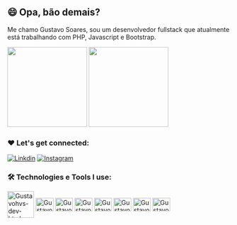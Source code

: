 ## 😄 Opa, bão demais?

Me chamo Gustavo Soares, sou um desenvolvedor fullstack que atualmente está trabalhando com PHP, Javascript e Bootstrap.

<div>
  <img height="180em" src="https://github-readme-stats.vercel.app/api?username=gustavohvs-dev&show_icons=true&theme=tokyonight"/>
  <img height="180em" src="https://github-readme-stats.vercel.app/api/top-langs/?username=gustavohvs-dev&layout=compact&theme=tokyonight"/>
</div>

### ❤️ Let's get connected:

[![Linkdin](https://img.shields.io/badge/LinkedIn-0077B5?style=for-the-badge&logo=linkedin&logoColor=white)](https://www.linkedin.com/in/gustavo-soares-a9941b147/)
[![Instagram](https://img.shields.io/badge/Instagram-E4405F?style=for-the-badge&logo=instagram&logoColor=white)](https://www.instagram.com/gustavo.svg/)

### 🛠️ Technologies e Tools I use:

<div>
<img align="center" alt="Gustavohvs-dev-html" height="60" width="60" src="https://cdn.jsdelivr.net/gh/devicons/devicon/icons/html5/html5-original.svg"/>
<img align="center" alt="Gustavohvs-dev-css" height="30" width="40" src="https://cdn.jsdelivr.net/gh/devicons/devicon/icons/css3/css3-original.svg"/>
<img align="center" alt="Gustavohvs-dev-js" height="30" width="40" src="https://cdn.jsdelivr.net/gh/devicons/devicon/icons/javascript/javascript-original.svg"/>
<img align="center" alt="Gustavohvs-dev-php" height="30" width="40" src="https://cdn.jsdelivr.net/gh/devicons/devicon/icons/php/php-plain.svg"/>
<img align="center" alt="Gustavohvs-dev-lara" height="30" width="40" src="https://cdn.jsdelivr.net/gh/devicons/devicon/icons/laravel/laravel-plain.svg"/>
<img align="center" alt="Gustavohvs-dev-lara" height="30" width="40" src="https://cdn.jsdelivr.net/gh/devicons/devicon/icons/java/java-plain-wordmark.svg"/>
<img align="center" alt="Gustavohvs-dev-lara" height="30" width="40" src="https://cdn.jsdelivr.net/gh/devicons/devicon/icons/csharp/csharp-original.svg"/>
<img align="center" alt="Gustavohvs-dev-lara" height="30" width="40" src="https://cdn.jsdelivr.net/gh/devicons/devicon/icons/mysql/mysql-original-wordmark.svg"/>
</div>
